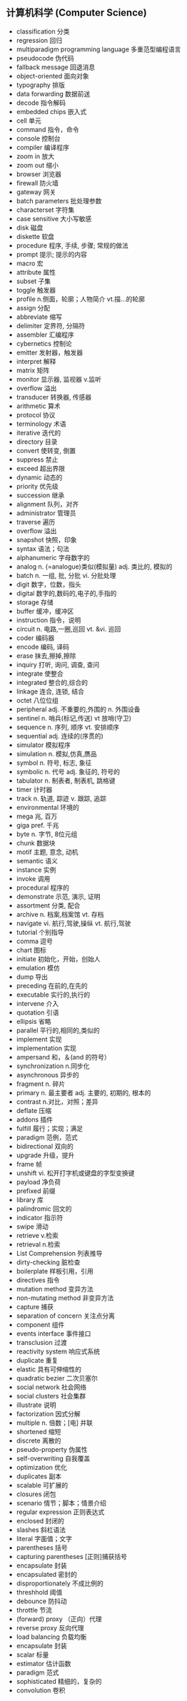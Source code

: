 ## 计算机科学 (Computer Science)

- classification 分类
- regression 回归
- multiparadigm programming language 多重范型编程语言
- pseudocode 伪代码
- fallback message 回退消息
- object-oriented 面向对象
- typography 排版
- data forwarding 数据前送
- decode 指令解码
- embedded chips 嵌入式
- cell 单元
- command 指令，命令
- console 控制台
- compiler 编译程序
- zoom in 放大
- zoom out 缩小
- browser 浏览器
- firewall 防火墙
- gateway 网关
- batch parameters 批处理参数
- characterset 字符集
- case sensitive 大小写敏感
- disk 磁盘
- diskette 软盘
- procedure 程序, 手续, 步骤; 常规的做法
- prompt 提示; 提示的内容
- macro 宏
- attribute 属性
- subset 子集
- toggle 触发器
- profile n.侧面，轮廓；人物简介 vt.描…的轮廓
- assign 分配
- abbreviate 缩写
- delimiter	定界符, 分隔符
- assembler 汇编程序
- cybernetics 控制论
- emitter 发射器，触发器
- interpret 解释
- matrix 矩阵
- monitor 显示器, 监视器 v.监听
- overflow 溢出
- transducer 转换器, 传感器
- arithmetic 算术
- protocol 协议
- terminology 术语
- iterative 迭代的
- directory 目录
- convert 使转变, 倒置
- suppress 禁止
- exceed 超出界限
- dynamic 动态的
- priority 优先级
- succession 继承
- alignment 队列，对齐
- administrator 管理员
- traverse 遍历
- overflow 溢出
- snapshot 快照，印象
- syntax 语法；句法
- alphanumeric 字母数字的
- analog n. (=analogue)类似(模拟量) adj. 类比的, 模拟的
- batch n. 一组, 批, 分批 vi. 分批处理
- digit 数字，位数，指头
- digital 数字的,数码的,电子的,手指的
- storage 存储
- buffer 缓冲，缓冲区
- instruction 指令，说明
- circuit n. 电路,一圈,巡回 vt. &vi. 巡回
- coder 编码器
- encode 编码, 译码
- erase 抹去,擦掉,擦除
- inquiry 打听, 询问, 调查, 查问
- integrate 使整合
- integrated 整合的,综合的
- linkage 连合, 连锁, 结合
- octet 八位位组
- peripheral adj. 不重要的,外围的 n. 外围设备
- sentinel n. 哨兵(标记,传送) vt 放哨(守卫)
- sequence	n. 序列, 顺序 vt. 安排顺序
- sequential adj. 连续的(序贯的)
- simulator 模拟程序
- simulation n. 模拟,仿真,赝品
- symbol n. 符号, 标志, 象征
- symbolic n. 代号 adj. 象征的, 符号的
- tabulator	n. 制表者, 制表机, 跳格键
- timer 计时器
- track	n. 轨道, 踪迹 v. 跟踪, 追踪
- environmental 环境的
- mega 兆, 百万
- giga pref. 千兆
- byte n. 字节, 8位元组
- chunk 数据块
- motif 主题, 意念, 动机
- semantic 语义
- instance 实例
- invoke 调用
- procedural 程序的
- demonstrate 示范, 演示, 证明
- assortment 分类, 配合
- archive n. 档案,档案馆 vt. 存档
- navigate vi. 航行,驾驶,操纵 vt. 航行,驾驶
- tutorial 个别指导
- comma 逗号
- chart 图标
- initiate 初始化，开始，创始人
- emulation 模仿
- dump 导出
- preceding 在前的,在先的
- executable 实行的,执行的
- intervene 介入
- quotation 引语
- ellipsis 省略
- parallel 平行的,相同的,类似的
- implement 实现
- implementation 实现
- ampersand  和，＆(and 的符号）
- synchronization n.同步化
- asynchronous 异步的
- fragment n. 碎片
- primary n. 最主要者 adj. 主要的, 初期的, 根本的
- contrast n.对比，对照；差异
- deflate 压缩
- addons 插件
- fulfill 履行；实现；满足
- paradigm 范例，范式
- bidirectional 双向的
- upgrade 升级，提升
- frame 帧
- unshift vi. 松开打字机或键盘的字型变换键
- payload 净负荷
- prefixed 前缀
- library 库
- palindromic 回文的
- indicator 指示符
- swipe 滑动
- retrieve v.检索
- retrieval n.检索
- List Comprehension 列表推导
- dirty-checking 脏检查
- boilerplate 样板引用，引用
- directives 指令
- mutation method 变异方法
- non-mutating method 非变异方法
- capture 捕获
- separation of concern 关注点分离
- component 组件
- events interface 事件接口
- transclusion 过渡
- reactivity system 响应式系统
- duplicate 重复
- elastic 具有可伸缩性的
- quadratic bezier 二次贝塞尔
- social network 社会网络
- social clusters 社会集群
- illustrate 说明
- factorization 因式分解
- multiple n. 倍数；[电] 并联
- shortened 缩短
- discrete 离散的
- pseudo-property 伪属性
- self-overwriting 自我覆盖
- optimization 优化
- duplicates 副本
- scalable 可扩展的
- closures 闭包
- scenario 情节；脚本；情景介绍
- regular expression 正则表达式
- enclosed 封闭的
- slashes 斜杠语法
- literal 字面值；文字
- parentheses 括号
- capturing parentheses [正则]捕获括号
- encapsulate 封装
- encapsulated 密封的
- disproportionately 不成比例的
- threshhold 阈值
- debounce 防抖动
- throttle 节流
- (forward) proxy （正向）代理
- reverse proxy 反向代理
- load balancing 负载均衡
- encapsulate 封装
- scalar 标量
- estimator 估计函数
- paradigm 范式
- sophisticated 精细的，复杂的
- convolution 卷积